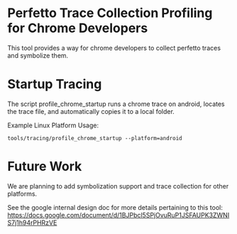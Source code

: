 # Perfetto Trace Collection Profiling for Chrome Developers
This tool provides a way for chrome developers to collect perfetto traces
and symbolize them.

# Startup Tracing
The script profile_chrome_startup runs a chrome trace on android, locates the
trace file, and automatically copies it to a local folder.

Example Linux Platform Usage:
```
tools/tracing/profile_chrome_startup --platform=android
```

# Future Work
We are planning to add symbolization support and trace collection for other
platforms.

See the google internal design doc for more details pertaining to this tool:
https://docs.google.com/document/d/1BJPbcl5SPjOvuRuP1JSFAUPK3ZWNIS7j1h94rPHRzVE
